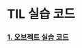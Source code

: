 # TIL 실습 코드
### [1. 오브젝트 실습 코드](https://github.com/joohyuk2074/TIL_PRACTICE_CODE/tree/master/object)